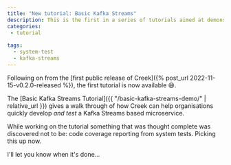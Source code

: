 ```yaml
---
title: "New tutorial: Basic Kafka Streams"
description: This is the first in a series of tutorials aimed at demonstrating the ease of use, power & features of Creek
categories:
 - tutorial
 
tags:
  - system-test
  - kafka-streams
---
```


Following on from the [first public release of Creek]({% post_url 2022-11-15-v0.2.0-released %}), the first tutorial 
is now available :smile:.

The [Basic Kafka Streams Tutorial]({{ "/basic-kafka-streams-demo/" | relative_url }}) gives a walk through of 
how Creek can help organisations quickly develop _and test_ a Kafka Streams based microservice.

While working on the tutorial something that was thought complete was discovered not to be: code coverage reporting
from system tests. Picking this up now.

I'll let you know when it's done...
